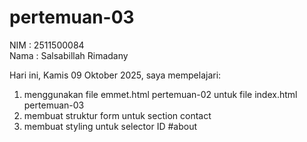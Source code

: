 # pertemuan-03

NIM : 2511500084<br>
Nama : Salsabillah Rimadany<br>

Hari ini, Kamis 09 Oktober 2025, saya mempelajari:
<ol>
  <li>menggunakan file emmet.html pertemuan-02 untuk file index.html pertemuan-03</li>
  <li>membuat struktur form untuk section contact</li>
  <li>membuat styling untuk selector ID #about</li>
</ol>